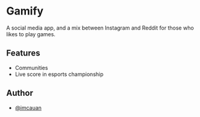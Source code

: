 
# Gamify

A social media app, and a mix between Instagram and Reddit for those who likes to play games.


## Features

- Communities 
- Live score in esports championship

## Author

- [@imcauan](https://www.github.com/imcauan)

